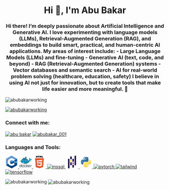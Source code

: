 <h1 align="center">Hi 👋, I'm Abu Bakar</h1>
<h3 align="center">Hi there! I’m deeply passionate about Artificial Intelligence and Generative AI. I love experimenting with language models (LLMs), Retrieval-Augmented Generation (RAG), and embeddings to build smart, practical, and human-centric AI applications. My areas of interest include: - Large Language Models (LLMs) and fine-tuning - Generative AI (text, code, and beyond) - RAG (Retrieval-Augmented Generation) systems - Vector databases and semantic search - AI for real-world problem solving (healthcare, education, safety) I believe in using AI not just for innovation, but to create tools that make life easier and more meaningful. 🚀</h3>

<p align="left"> <img src="https://komarev.com/ghpvc/?username=abubakarworking&label=Profile%20views&color=0e75b6&style=flat" alt="abubakarworking" /> </p>

<p align="left"> <a href="https://github.com/ryo-ma/github-profile-trophy"><img src="https://github-profile-trophy.vercel.app/?username=abubakarworking" alt="abubakarworking" /></a> </p>

<h3 align="left">Connect with me:</h3>
<p align="left">
<a href="https://linkedin.com/in/abu bakar" target="blank"><img align="center" src="https://raw.githubusercontent.com/rahuldkjain/github-profile-readme-generator/master/src/images/icons/Social/linked-in-alt.svg" alt="abu bakar" height="30" width="40" /></a>
<a href="https://www.leetcode.com/abubakar_001" target="blank"><img align="center" src="https://raw.githubusercontent.com/rahuldkjain/github-profile-readme-generator/master/src/images/icons/Social/leet-code.svg" alt="abubakar_001" height="30" width="40" /></a>
</p>

<h3 align="left">Languages and Tools:</h3>
<p align="left"> <a href="https://www.w3schools.com/cpp/" target="_blank" rel="noreferrer"> <img src="https://raw.githubusercontent.com/devicons/devicon/master/icons/cplusplus/cplusplus-original.svg" alt="cplusplus" width="40" height="40"/> </a> <a href="https://www.docker.com/" target="_blank" rel="noreferrer"> <img src="https://raw.githubusercontent.com/devicons/devicon/master/icons/docker/docker-original-wordmark.svg" alt="docker" width="40" height="40"/> </a> <a href="https://www.w3.org/html/" target="_blank" rel="noreferrer"> <img src="https://raw.githubusercontent.com/devicons/devicon/master/icons/html5/html5-original-wordmark.svg" alt="html5" width="40" height="40"/> </a> <a href="https://www.microsoft.com/en-us/sql-server" target="_blank" rel="noreferrer"> <img src="https://www.svgrepo.com/show/303229/microsoft-sql-server-logo.svg" alt="mssql" width="40" height="40"/> </a> <a href="https://pandas.pydata.org/" target="_blank" rel="noreferrer"> <img src="https://raw.githubusercontent.com/devicons/devicon/2ae2a900d2f041da66e950e4d48052658d850630/icons/pandas/pandas-original.svg" alt="pandas" width="40" height="40"/> </a> <a href="https://www.python.org" target="_blank" rel="noreferrer"> <img src="https://raw.githubusercontent.com/devicons/devicon/master/icons/python/python-original.svg" alt="python" width="40" height="40"/> </a> <a href="https://pytorch.org/" target="_blank" rel="noreferrer"> <img src="https://www.vectorlogo.zone/logos/pytorch/pytorch-icon.svg" alt="pytorch" width="40" height="40"/> </a> <a href="https://tailwindcss.com/" target="_blank" rel="noreferrer"> <img src="https://www.vectorlogo.zone/logos/tailwindcss/tailwindcss-icon.svg" alt="tailwind" width="40" height="40"/> </a> <a href="https://www.tensorflow.org" target="_blank" rel="noreferrer"> <img src="https://www.vectorlogo.zone/logos/tensorflow/tensorflow-icon.svg" alt="tensorflow" width="40" height="40"/> </a> </p>

<p><img align="left" src="https://github-readme-stats.vercel.app/api/top-langs?username=abubakarworking&show_icons=true&locale=en&layout=compact" alt="abubakarworking" /></p>

<p>&nbsp;<img align="center" src="https://github-readme-stats.vercel.app/api?username=abubakarworking&show_icons=true&locale=en" alt="abubakarworking" /></p>
